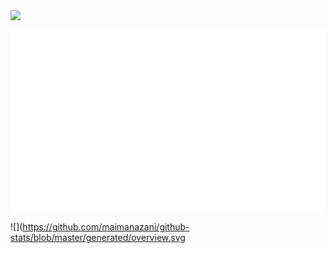 <p>
	<img align="center" src="https://github-readme-stats.vercel.app/api?username=maimanazani&count_private=true&theme=darcula">
</p>

<p>
	<img align="center" src="https://github.com/maimanazani/github-stats/blob/master/generated/overview.svg">
</p>

![](https://github.com/maimanazani/github-stats/blob/master/generated/overview.svg
